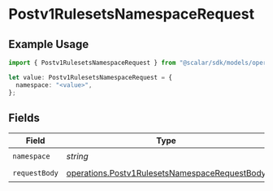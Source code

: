 # Postv1RulesetsNamespaceRequest

## Example Usage

```typescript
import { Postv1RulesetsNamespaceRequest } from "@scalar/sdk/models/operations";

let value: Postv1RulesetsNamespaceRequest = {
  namespace: "<value>",
};
```

## Fields

| Field                                                                                                          | Type                                                                                                           | Required                                                                                                       | Description                                                                                                    |
| -------------------------------------------------------------------------------------------------------------- | -------------------------------------------------------------------------------------------------------------- | -------------------------------------------------------------------------------------------------------------- | -------------------------------------------------------------------------------------------------------------- |
| `namespace`                                                                                                    | *string*                                                                                                       | :heavy_check_mark:                                                                                             | N/A                                                                                                            |
| `requestBody`                                                                                                  | [operations.Postv1RulesetsNamespaceRequestBody](../../models/operations/postv1rulesetsnamespacerequestbody.md) | :heavy_check_mark:                                                                                             | N/A                                                                                                            |